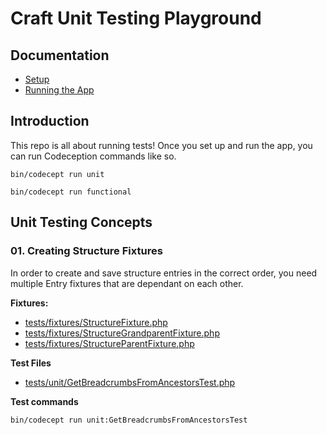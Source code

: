 # Craft Unit Testing Playground

## Documentation

- [Setup](/docs/setup.md)
- [Running the App](/docs/running-the-app.md)

## Introduction

This repo is all about running tests! Once you set up and run the app, you can run Codeception commands like so.

```
bin/codecept run unit

bin/codecept run functional
```

## Unit Testing Concepts

### 01. Creating Structure Fixtures

In order to create and save structure entries in the correct order, you need multiple Entry fixtures that are dependant on each other.

**Fixtures:**

- [tests/fixtures/StructureFixture.php](tests/fixtures/StructureFixture.php)
- [tests/fixtures/StructureGrandparentFixture.php](tests/fixtures/StructureGrandparentFixture.php)
- [tests/fixtures/StructureParentFixture.php](tests/fixtures/StructureParentFixture.php)

**Test Files**

- [tests/unit/GetBreadcrumbsFromAncestorsTest.php](tests/unit/GetBreadcrumbsFromAncestorsTest.php)

**Test commands**

```
bin/codecept run unit:GetBreadcrumbsFromAncestorsTest
```
